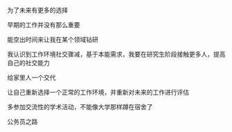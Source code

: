为了未来有更多的选择

早期的工作并没有那么重要

能空出时间来让我在某个领域钻研

我认识到工作环境社交骤减，基于本能需求，我要在研究生阶段接触更多人，提高自己的社交能力

给家里人一个交代

让自己重新选择一个正常的工作环境，并重新对未来的工作进行评估

多参加交流性的学术活动，不能像大学那样蹲在宿舍了

公务员之路
